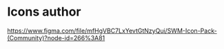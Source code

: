 # Icons author
https://www.figma.com/file/mfHgVBC7LxYevtGtNzyQui/SWM-Icon-Pack-(Community)?node-id=266%3A81